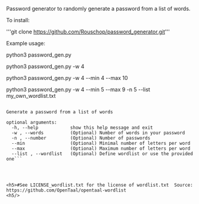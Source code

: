 Password generator to randomly generate a password from a list of words.

To install:

'''git clone https://github.com/Rouschop/password_generator.git'''

Example usage:

<p>
python3 password_gen.py

python3 password_gen.py	-w 4

python3 password_gen.py -w 4 --min 4 --max 10 

python3 password_gen.py -w 4 --min 5 --max 9 -n 5 --list my_own_wordlist.txt
<p/>
 
```usage: password_gen.py [-h] [-w] [-n] [--min] [--max] [--list]

Generate a password from a list of words

optional arguments:
  -h, --help            show this help message and exit
  -w , --words          (Optional) Number of words in your password
  -n , --number         (Optional) Number of passwords
  --min                 (Optional) Minimal number of letters per word
  --max                 (Optional) Maximum number of letters per word
  --list , --wordlist   (Optional) Define wordlist or use the provided one```




<h5>#See LICENSE_wordlist.txt for the license of wordlist.txt  Source: https://github.com/OpenTaal/opentaal-wordlist
<h5/>
